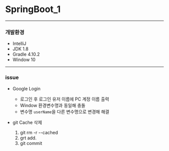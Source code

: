 # SpringBoot_1

------

### 개발환경

* IntelliJ 
* JDK 1.8
* Gradle 4.10.2
* Window 10

------

### issue

* Google Login 
  * 로그인 후 로그인 유저 이름에 PC 계정 이름 출력 
  * Window 환경변수명과 동일해 충돌 
  * 변수명 `userName`을 다른 변수명으로 변경해 해결

* git Cache 삭제
  1. git rm -r --cached
  2. grt add.
  3. git commit